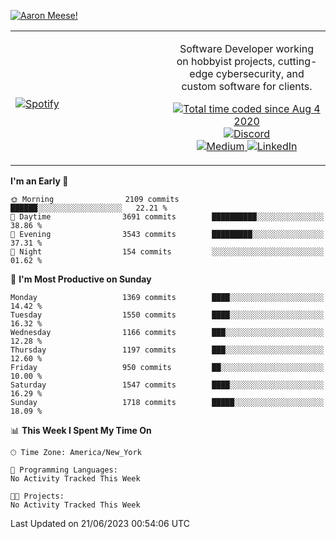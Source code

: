 [![Aaron Meese!](https://user-images.githubusercontent.com/17814535/88975338-a2aabf00-d27f-11ea-963f-8a19608716b4.png)](https://github.com/ajmeese7/readme-ascii "README ASCII")

<!-- Modified from project here: https://github.com/novatorem/novatorem -->
<table width="100%">
  <tr>
  <td width="50%">

&nbsp; <br> [![Spotify](https://ajmeese7.vercel.app/api/spotify)](https://open.spotify.com/user/ajmeese)

  </td>
  <td width="50%">
    <p align="center">
    Software Developer working on hobbyist projects, cutting-edge cybersecurity, and custom software for clients.
    </p>
    <p align="center">
      <a href="https://wakatime.com/@f726891d-3b02-46cd-9b60-e8c59f9e2b14">
        <img src="https://wakatime.com/badge/user/f726891d-3b02-46cd-9b60-e8c59f9e2b14.svg" alt="Total time coded since Aug 4 2020" title="WakaTime" />
      </a>
      <a href="http://link.aaronmeese.com/discord">
        <img src="https://img.shields.io/badge/discord-ajmeese7%234835-369?style=flat-square&logo=discord&logoColor=white&color=purple" alt="Discord" title="Discord">
      </a>
      <br />
      <a href="https://link.aaronmeese.com/medium">
        <img src="https://img.shields.io/badge/medium-ajmeese7-1DB954?style=flat-square&logo=medium&logoColor=white" alt="Medium" title="Medium">
      </a>
      <a href="https://link.aaronmeese.com/linkedin">
        <img src="https://img.shields.io/badge/linkedIn-aaronmeese-1DB954?style=flat-square&logo=linkedin&logoColor=white&color=blue" alt="LinkedIn" title="LinkedIn">
      </a>
    </p>
  </td>

</table>

[//]: <> (The `&nbsp;` is to have Aphelion take up more space)

<!--START_SECTION:waka-->
**I'm an Early 🐤** 

```text
🌞 Morning                2109 commits        ██████░░░░░░░░░░░░░░░░░░░   22.21 % 
🌆 Daytime                3691 commits        ██████████░░░░░░░░░░░░░░░   38.86 % 
🌃 Evening                3543 commits        █████████░░░░░░░░░░░░░░░░   37.31 % 
🌙 Night                  154 commits         ░░░░░░░░░░░░░░░░░░░░░░░░░   01.62 % 
```
📅 **I'm Most Productive on Sunday** 

```text
Monday                   1369 commits        ████░░░░░░░░░░░░░░░░░░░░░   14.42 % 
Tuesday                  1550 commits        ████░░░░░░░░░░░░░░░░░░░░░   16.32 % 
Wednesday                1166 commits        ███░░░░░░░░░░░░░░░░░░░░░░   12.28 % 
Thursday                 1197 commits        ███░░░░░░░░░░░░░░░░░░░░░░   12.60 % 
Friday                   950 commits         ██░░░░░░░░░░░░░░░░░░░░░░░   10.00 % 
Saturday                 1547 commits        ████░░░░░░░░░░░░░░░░░░░░░   16.29 % 
Sunday                   1718 commits        █████░░░░░░░░░░░░░░░░░░░░   18.09 % 
```


📊 **This Week I Spent My Time On** 

```text
🕑︎ Time Zone: America/New_York

💬 Programming Languages: 
No Activity Tracked This Week

🐱‍💻 Projects: 
No Activity Tracked This Week
```


 Last Updated on 21/06/2023 00:54:06 UTC
<!--END_SECTION:waka-->
